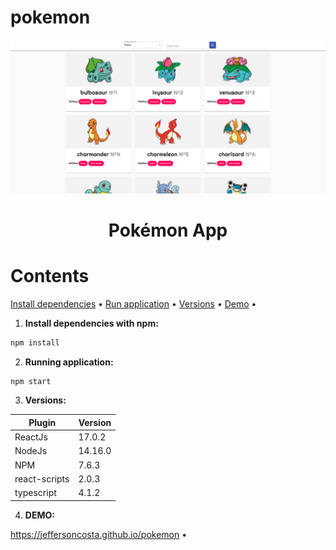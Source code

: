 # pokemon

![Screenshot](screenshot.png)

<h1 align="center">
    Pokémon App
</h1>

Contents
=================

<p>
    <a href="#install">Install dependencies</a> •
    <a href="#run">Run application</a> •
    <a href="#versions">Versions</a> •
    <a href="#view">Demo</a> •
</p>

<div id="install">

1. **Install dependencies with npm:**

```bash
npm install
```
</div>

2. **Running application:**

```bash
npm start
```
</div>

</div>

3. **Versions:**

| Plugin  | Version |
| ------------- | ------------- |
| ReactJs  | 17.0.2  |
| NodeJs  | 14.16.0  |
| NPM  | 7.6.3  |
| react-scripts  | 2.0.3 |
| typescript  | 4.1.2 |

</div>

4. **DEMO:**

<a href="https://jeffersoncosta.github.io/pokemon">https://jeffersoncosta.github.io/pokemon</a> •

</div>

